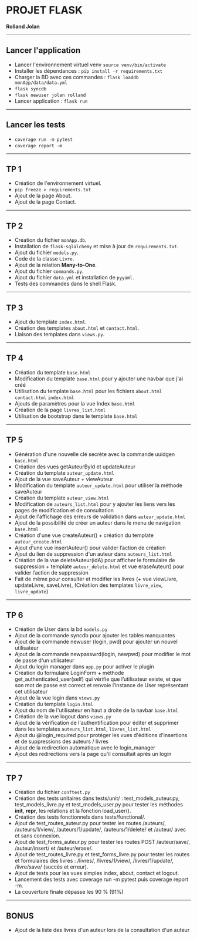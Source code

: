# PROJET FLASK

**Rolland Jolan**

---

## Lancer l'application

* Lancer l'environnement virtuel venv `source venv/bin/activate`
* Installer les dépendances : `pip install -r requirements.txt`
* Charger la BD avec ces commandes : `flask loaddb monApp/data/data.yml`
* `flask syncdb`
* `flask newuser jolan rolland`
* Lancer application : `flask run`

---

## Lancer les tests

* `coverage run -m pytest`
* `coverage report -m`

---
## TP 1 

* Création de l'environnement virtuel.
* `pip freeze > requirements.txt`
* Ajout de la page About.
* Ajout de la page Contact.

---

## TP 2 

* Création du fichier `monApp.db`.
* Installation de `flask-sqlalchemy` et mise à jour de `requirements.txt`.
* Ajout du fichier `models.py`.
* Code de la classe `Livre`.
* Ajout de la relation **Many-to-One**.
* Ajout du fichier `commands.py`.
* Ajout du fichier `data.yml` et installation de `pyyaml`.
* Tests des commandes dans le shell Flask.

---

## TP 3 

* Ajout du template `index.html`.
* Création des templates `about.html` et `contact.html`.
* Liaison des templates dans `views.py`.

---

## TP 4

* Création du template `base.html`
* Modification du template `base.html` pour y ajouter une navbar que j'ai créé
* Utilisation du template `base.html` pour les fichiers `about.html` `contact.html` `index.html`
* Ajouts de paramètres pour la vue Index `base.html` 
* Création de la page `livres_list.html`
* Utilisation de bootstrap dans le template `base.html`

---

## TP 5

* Génération d'une nouvelle clé secrète avec la commande uuidgen `base.html`
* Création des vues getAuteurById et updateAuteur
* Création du template `auteur_update.html`
* Ajout de la vue saveAuteur + viewAuteur
* Modification du template `auteur_update.html` pour utiliser la méthode saveAuteur
* Création du template `auteur_view.html`
* Modification de `auteurs_list.html` pour y ajouter les liens vers les pages de modification et de consultation
* Ajout de l'affichage des erreurs de validation dans `auteur_update.html`
* Ajout de la possibilité de créer un auteur dans le menu de navigation `base.html`
* Création d'une vue createAuteur() + création du template `auteur_create.html`
* Ajout d'une vue insertAuteur() pour valider l’action de création
* Ajout du lien de suppression d'un auteur dans `auteurs_list.html`
* Création de la vue deleteAuteur(idA) pour afficher le formulaire de suppression + template `auteur_delete.html` et vue eraseAuteur() pour valider l’action de suppression
* Fait de même pour consulter et modifier les livres (+ vue viewLivre, updateLivre, saveLivre), (Créatiion des templates `livre_view`, `livre_update`)

---

## TP 6

* Création de User dans la bd `models.py`
* Ajout de la commande syncdb pour ajouter les tables manquantes
* Ajout de la commande newuser (login, pwd) pour ajouter un nouvel utilisateur
* Ajout de la commande newpasswrd(login, newpwd) pour modifier le mot de passe d'un utilisateur
* Ajout du login manager dans `app.py` pour activer le plugin
* Création du formulaire LoginForm + méthode get_authenticated_user(self) qui vérifie que l’utilisateur existe, et que son mot de
passe est correct et renvoie l’instance de User représentant cet utilisateur
* Ajout de la vue login dans `views.py`
* Création du template `login.html`
* Ajout du nom de l'utilisateur en haut a droite de la navbar `base.html`
* Création de la vue logout dans `views.py`
* Ajout de la vérification de l'authentification pour éditer et supprimer dans les templates `auteurs_list.html`, `livres_list.html`
* Ajout du @login_required pour protéger les vues d'éditions d'insertions et de suppressions des auteurs / livres
* Ajout de la redirection automatique avec le login_manager
* Ajout des redirections vers la page qu'il consultait après un login


---

## TP 7

* Création du fichier `conftest.py`
* Création des tests unitaires dans tests/unit/ : test_models_auteur.py, test_models_livre.py et test_models_user.py pour tester les méthodes __init__, __repr__, les relations et la fonction load_user().
* Création des tests fonctionnels dans tests/functional/.
* Ajout de test_routes_auteur.py pour tester les routes /auteurs/, /auteurs/1/view/, /auteurs/1/update/, /auteurs/1/delete/ et /auteur/ avec et sans connexion.
* Ajout de test_forms_auteur.py pour tester les routes POST /auteur/save/, /auteur/insert/ et /auteur/erase/.
* Ajout de test_routes_livre.py et test_forms_livre.py pour tester les routes et formulaires des livres : /livres/, /livres/1/view/, /livres/1/update/, /livre/save/ (succès et erreur).
* Ajout de tests pour les vues simples index, about, contact et logout.
* Lancement des tests avec coverage run -m pytest puis coverage report -m.
* La couverture finale dépasse les 90 % (91%)

---

## BONUS
* Ajout de la liste des livres d'un auteur lors de la consultation d'un auteur
